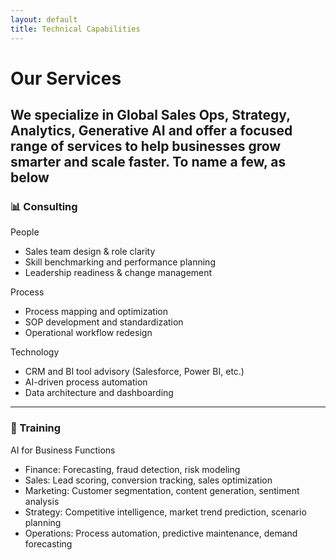 ```yaml
---
layout: default
title: Technical Capabilities
---
```


# Our Services

We specialize in Global Sales Ops, Strategy, Analytics, Generative AI and offer a focused range of services to help businesses grow smarter and scale faster.
To name a few, as below
---

### 📊 Consulting

People
- Sales team design & role clarity
- Skill benchmarking and performance planning
- Leadership readiness & change management

Process
- Process mapping and optimization
- SOP development and standardization
- Operational workflow redesign

Technology
- CRM and BI tool advisory (Salesforce, Power BI, etc.)
- AI-driven process automation
- Data architecture and dashboarding

---

### 🧠 Training

AI for Business Functions
- Finance: Forecasting, fraud detection, risk modeling
- Sales: Lead scoring, conversion tracking, sales optimization
- Marketing: Customer segmentation, content generation, sentiment analysis
- Strategy: Competitive intelligence, market trend prediction, scenario planning
- Operations: Process automation, predictive maintenance, demand forecasting
